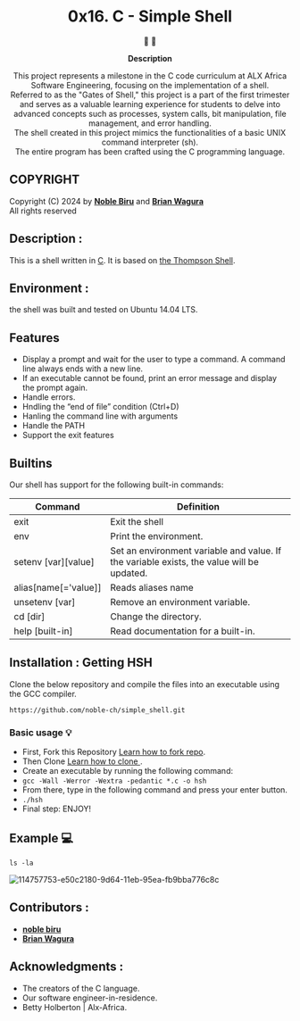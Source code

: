 <h1 align="center">
  0x16. C - Simple Shell
</h1>

<p align="center">
   📄 🚀
</p>

<p align="center">
  <strong>
   Description
  </strong>
</p>

<p align="center">
This project represents a milestone in the C code curriculum at ALX Africa Software Engineering, focusing on the implementation of a shell. </br>Referred to as the "Gates of Shell," this project is a part of the first trimester and serves as a valuable learning experience for students to delve into advanced concepts such as processes, system calls, bit manipulation, file management, and error handling. </br>The shell created in this project mimics the functionalities of a basic UNIX command interpreter (sh).</br> The entire program has been crafted using the C programming language.






</p>

## COPYRIGHT
Copyright (C) 2024 by [**Noble Biru**](https://github.com/noble-ch) and [**Brian Wagura**](https://github.com/brian-wagura) </br>
All rights reserved

 ## Description :
This is a shell written in [C](https://en.wikipedia.org/wiki/C_(programming_language)).
It is based on [the Thompson Shell](https://en.wikipedia.org/wiki/Thompson_shell).

## Environment :

the shell was built and tested on  Ubuntu 14.04 LTS.

## Features
* Display a prompt and wait for the user to type a command. A command line always ends with a new line.
* If an executable cannot be found, print an error message and display the prompt again.
* Handle errors.
* Hndling the “end of file” condition (Ctrl+D)
* Hanling the command line with arguments
* Handle the PATH
* Support the exit features


## Builtins
Our shell has support for the following built-in commands:

| Command             | Definition                                                                                |
| ------------------- | ----------------------------------------------------------------------------------------- |
| exit                | Exit the shell                                                                            |
| env                 | Print the environment.                                                                    |
| setenv [var][value] | Set an environment variable and value. If the variable exists, the value will be updated. |
| alias[name[='value]]| Reads aliases name                                                                        |
| unsetenv [var]      | Remove an environment variable.                                                           |
| cd [dir]            | Change the directory.                                                                     |
| help [built-in]     | Read documentation for a built-in.                                                        |


 ## Installation : Getting HSH
 
Clone the below repository and compile the files into an executable using the GCC compiler.
```
https://github.com/noble-ch/simple_shell.git
```

### Basic usage :bulb:
- First, Fork this Repository [Learn how to fork repo](https://docs.github.com/en/github/getting-started-with-github/fork-a-repo).
- Then Clone [Learn how to clone ](https://docs.github.com/en/github/creating-cloning-and-archiving-repositories/cloning-a-repository).
- Create an executable by running the following command:
- `gcc -Wall -Werror -Wextra -pedantic *.c -o hsh`
- From there, type in the following command and press your enter button.
- `./hsh`
- Final step: ENJOY!


## Example :computer:
```
ls -la
```
![114757753-e50c2180-9d64-11eb-95ea-fb9bba776c8c](https://user-images.githubusercontent.com/57016982/186711943-65abad4d-eedf-4d65-947d-3710e189bdee.png)

## Contributors :
* [**noble biru**](https://github.com/noble-ch)
* [**Brian Wagura**](https://github.com/brian-wagura)

## Acknowledgments :
- The creators of the C language.
- Our software engineer-in-residence.
- Betty Holberton | Alx-Africa.
